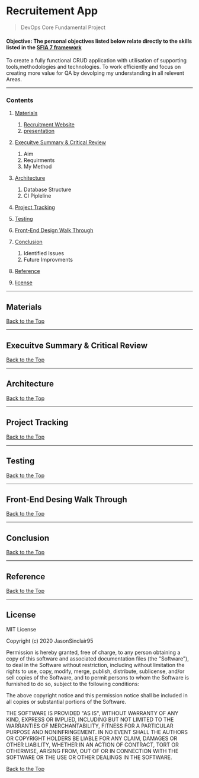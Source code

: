 # Recruitement App
> DevOps Core Fundamental Project 
#### Objective: The personal objectives listed below relate directly to the skills listed in the **[ SFIA 7 framework ](#https://www.sfia-online.org/en/framework/sfia-7)**
 To create a fully functional CRUD application with utilisation of supporting tools,methodologies and technologies. To work efficiently and focus on creating more value for QA by devolping my understanding in all relevent Areas.
 
--- 

### Contents
1. [ Materials ](#Materials)
    1. [ Recruitment Website ](https://34.89.105.159:5000)
    1. [ presentation ](https://docs.google.com/presentation/d/1t09if4lU1a9x9wSj-CRnNaoeSMQIHuru3_VedxZLW-g/edit#slide=id.p)

2. [Execuitve Summary & Critical Review](#execuitve-summary-&-critical-review)
    1. Aim  
    1. Requirments
    1. My Method

3. [Architecture](#Architecture) 
    1. Database Structure
    1. CI Pipleline

4. [Project Tracking](#Project-Tracking)

5. [Testing](#Testing)

6. [Front-End Design Walk Through](#Front-End-Desing-Walk-Through)

7. [Conclusion](#conclusion)
    1. Identified Issues
    1. Future Improvments
8. [Reference](#Reference)
9. [license](#Licence)
---
## Materials



[Back to the Top](#Recruitement-App)

---
## Execuitve Summary & Critical Review



[Back to the Top](#Recruitement-App)

---
## Architecture



[Back to the Top](#Recruitement-App)

---
## Project Tracking



[Back to the Top](#Recruitement-App)

---
## Testing



[Back to the Top](#Recruitement-App)

---

## Front-End Desing Walk Through



[Back to the Top](#Recruitement-App)

---

## Conclusion



[Back to the Top](#Recruitement-App)

---

## Reference



[Back to the Top](#Recruitement-App)

---

## License

MIT License

Copyright (c) 2020 JasonSinclair95

Permission is hereby granted, free of charge, to any person obtaining a copy
of this software and associated documentation files (the "Software"), to deal
in the Software without restriction, including without limitation the rights
to use, copy, modify, merge, publish, distribute, sublicense, and/or sell
copies of the Software, and to permit persons to whom the Software is
furnished to do so, subject to the following conditions:

The above copyright notice and this permission notice shall be included in all
copies or substantial portions of the Software.

THE SOFTWARE IS PROVIDED "AS IS", WITHOUT WARRANTY OF ANY KIND, EXPRESS OR
IMPLIED, INCLUDING BUT NOT LIMITED TO THE WARRANTIES OF MERCHANTABILITY,
FITNESS FOR A PARTICULAR PURPOSE AND NONINFRINGEMENT. IN NO EVENT SHALL THE
AUTHORS OR COPYRIGHT HOLDERS BE LIABLE FOR ANY CLAIM, DAMAGES OR OTHER
LIABILITY, WHETHER IN AN ACTION OF CONTRACT, TORT OR OTHERWISE, ARISING FROM,
OUT OF OR IN CONNECTION WITH THE SOFTWARE OR THE USE OR OTHER DEALINGS IN THE
SOFTWARE.

[Back to the Top](#Recruitement-App)


